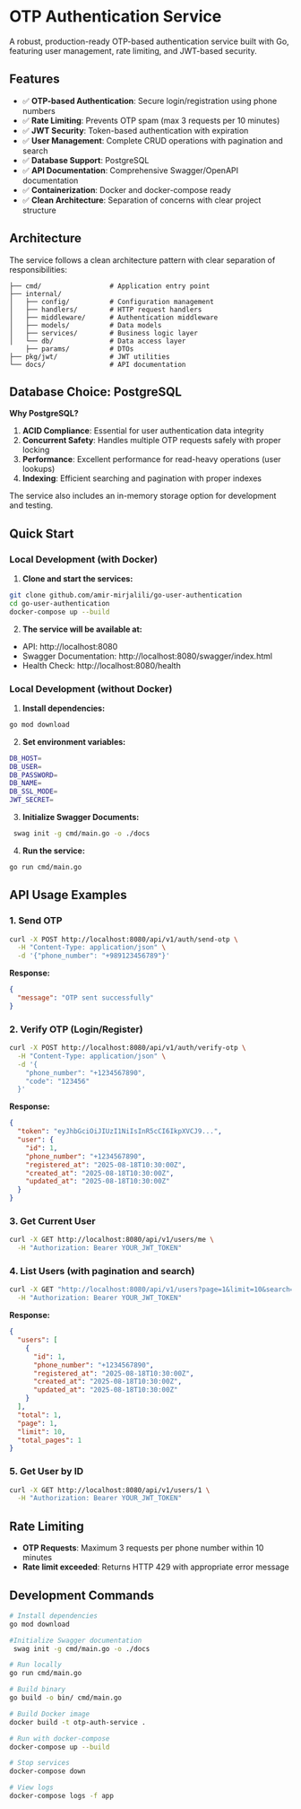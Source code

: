 # OTP Authentication Service

A robust, production-ready OTP-based authentication service built with Go, featuring user management, rate limiting, and JWT-based security.

## Features

- ✅ **OTP-based Authentication**: Secure login/registration using phone numbers
- ✅ **Rate Limiting**: Prevents OTP spam (max 3 requests per 10 minutes)
- ✅ **JWT Security**: Token-based authentication with expiration
- ✅ **User Management**: Complete CRUD operations with pagination and search
- ✅ **Database Support**: PostgreSQL
- ✅ **API Documentation**: Comprehensive Swagger/OpenAPI documentation
- ✅ **Containerization**: Docker and docker-compose ready
- ✅ **Clean Architecture**: Separation of concerns with clear project structure

## Architecture

The service follows a clean architecture pattern with clear separation of responsibilities:

```
├── cmd/                 # Application entry point
├── internal/
│   ├── config/          # Configuration management
│   ├── handlers/        # HTTP request handlers
│   ├── middleware/      # Authentication middleware
│   ├── models/          # Data models 
│   ├── services/        # Business logic layer
│   └── db/              # Data access layer
    ├── params/          # DTOs
├── pkg/jwt/             # JWT utilities
└── docs/                # API documentation
```

## Database Choice: PostgreSQL

**Why PostgreSQL?**

1. **ACID Compliance**: Essential for user authentication data integrity
2. **Concurrent Safety**: Handles multiple OTP requests safely with proper locking
3. **Performance**: Excellent performance for read-heavy operations (user lookups)
4. **Indexing**: Efficient searching and pagination with proper indexes


The service also includes an in-memory storage option for development and testing.

## Quick Start

### Local Development (with Docker)

1. **Clone and start the services:**
```bash
git clone github.com/amir-mirjalili/go-user-authentication
cd go-user-authentication
docker-compose up --build
```

2. **The service will be available at:**
- API: http://localhost:8080
- Swagger Documentation: http://localhost:8080/swagger/index.html
- Health Check: http://localhost:8080/health

### Local Development (without Docker)

1. **Install dependencies:**
```bash
go mod download
```

2. **Set environment variables:**
```bash
DB_HOST=
DB_USER=
DB_PASSWORD=
DB_NAME=
DB_SSL_MODE=
JWT_SECRET=
```

3. **Initialize Swagger Documents:**
```bash
 swag init -g cmd/main.go -o ./docs
```

4. **Run the service:**
```bash
go run cmd/main.go
```

## API Usage Examples

### 1. Send OTP

```bash
curl -X POST http://localhost:8080/api/v1/auth/send-otp \
  -H "Content-Type: application/json" \
  -d '{"phone_number": "+989123456789"}'
```

**Response:**
```json
{
  "message": "OTP sent successfully"
}
```

### 2. Verify OTP (Login/Register)

```bash
curl -X POST http://localhost:8080/api/v1/auth/verify-otp \
  -H "Content-Type: application/json" \
  -d '{
    "phone_number": "+1234567890",
    "code": "123456"
  }'
```

**Response:**
```json
{
  "token": "eyJhbGciOiJIUzI1NiIsInR5cCI6IkpXVCJ9...",
  "user": {
    "id": 1,
    "phone_number": "+1234567890",
    "registered_at": "2025-08-18T10:30:00Z",
    "created_at": "2025-08-18T10:30:00Z",
    "updated_at": "2025-08-18T10:30:00Z"
  }
}
```

### 3. Get Current User

```bash
curl -X GET http://localhost:8080/api/v1/users/me \
  -H "Authorization: Bearer YOUR_JWT_TOKEN"
```

### 4. List Users (with pagination and search)

```bash
curl -X GET "http://localhost:8080/api/v1/users?page=1&limit=10&search=+123" \
  -H "Authorization: Bearer YOUR_JWT_TOKEN"
```

**Response:**
```json
{
  "users": [
    {
      "id": 1,
      "phone_number": "+1234567890",
      "registered_at": "2025-08-18T10:30:00Z",
      "created_at": "2025-08-18T10:30:00Z",
      "updated_at": "2025-08-18T10:30:00Z"
    }
  ],
  "total": 1,
  "page": 1,
  "limit": 10,
  "total_pages": 1
}
```

### 5. Get User by ID

```bash
curl -X GET http://localhost:8080/api/v1/users/1 \
  -H "Authorization: Bearer YOUR_JWT_TOKEN"
```

## Rate Limiting

- **OTP Requests**: Maximum 3 requests per phone number within 10 minutes
- **Rate limit exceeded**: Returns HTTP 429 with appropriate error message


## Development Commands

```bash
# Install dependencies
go mod download

#Initialize Swagger documentation
 swag init -g cmd/main.go -o ./docs

# Run locally
go run cmd/main.go

# Build binary
go build -o bin/ cmd/main.go

# Build Docker image
docker build -t otp-auth-service .

# Run with docker-compose
docker-compose up --build

# Stop services
docker-compose down

# View logs
docker-compose logs -f app
```
